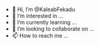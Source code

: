- 👋 Hi, I’m @KaleabFekadu
- 👀 I’m interested in ...
- 🌱 I’m currently learning ...
- 💞️ I’m looking to collaborate on ...
- 📫 How to reach me ...

<!---
KaleabFekadu/KaleabFekadu is a ✨ special ✨ repository because its `README.md` (this file) appears on your GitHub profile.
You can click the Preview link to take a look at your changes.
--->
